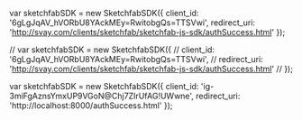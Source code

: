 var sketchfabSDK = new SketchfabSDK({
    client_id: '6gLgJqAV_hVORbU8YAckMEy=RwitobgQs=TTSVwi',
    redirect_uri: 'http://svay.com/clients/sketchfab/sketchfab-js-sdk/authSuccess.html'
});

// var sketchfabSDK = new SketchfabSDK({
//     client_id: '6gLgJqAV_hVORbU8YAckMEy=RwitobgQs=TTSVwi',
//     redirect_uri: 'http://svay.com/clients/sketchfab/sketchfab-js-sdk/authSuccess.html'
// });

var sketchfabSDK = new SketchfabSDK({
    client_id: 'ig-3miFgAznsYmxUP9VGoN@Chj7ZIrUfAG!UWwne',
    redirect_uri: 'http://localhost:8000/authSuccess.html'
});
